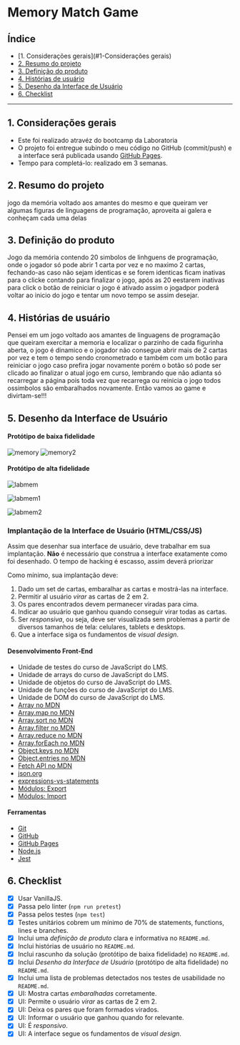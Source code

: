 # Memory Match Game

## Índice

- [1. Considerações gerais](#1-Considerações gerais)
- [2. Resumo do projeto](#2-resumo-do-projeto)
- [3. Definição do produto](#3-Definição-do-produto)
- [4.  Histórias de usuário](#4-Histórias-de-usuário)
- [5. Desenho da Interface de Usuário](#5-Desenho-da-Interface-de-Usuário)
- [6. Checklist](#6-checklist)

---
## 1. Considerações gerais

- Este foi realizado atravéz do bootcamp da Laboratoria
- O projeto foi entregue subindo o meu código no GitHub (commit/push) e a
  interface será publicada usando [GitHub Pages]([https://pages.github.com/](https://acarlamelo.github.io/SAP009-memory-match/)).
- Tempo para completá-lo: realizado em 3 semanas.

## 2. Resumo do projeto

jogo da memória voltado aos amantes do mesmo e que queiram ver algumas figuras de linguagens de programação, aproveita ai galera e conheçam cada uma delas

## 3. Definição do produto
Jogo da memória contendo 20 simbolos de linhguens de programação, onde o jogador só pode abrir 1 carta por vez e no maximo 2 cartas, fechando-as caso não sejam identicas e se forem identicas ficam inativas para o clicke contando para finalizar o jogo, após as 20 eestarem inativas para click o botão de reiniciar o jogo é ativado assim o jogadpor poderá voltar ao inicio do jogo e tentar um novo tempo se assim desejar.


## 4. Histórias de usuário

Pensei em um jogo voltado aos amantes de linguagens de programação que queiram exercitar a memoria e localizar o parzinho de cada figurinha aberta, o jogo é dinamico e o jogador não consegue abrir mais de 2 cartas por vez e tem o tempo sendo cronometrado e também com um botão para reiniciar o jogo caso prefira jogar novamente porém o botão só pode ser clicado ao finalizar o atual jogo em curso, lembrando que não adianta só recarregar a página pois toda vez que recarrega ou reinicia o jogo todos ossimbolos são embaralhados novamente. Então vamos ao game e divirtam-se!!! 

## 5. Desenho da Interface de Usuário

#### Protótipo de baixa fidelidade
![memory](https://github.com/acarlamelo/SAP009-memory-match/assets/119886217/59067707-331f-4b45-9d6f-92679561176d)
![memory2](https://github.com/acarlamelo/SAP009-memory-match/assets/119886217/0fd483be-2d4d-44a3-9c3a-6cba3bbe0435)


#### Protótipo de alta fidelidade
![labmem](https://github.com/acarlamelo/SAP009-memory-match/assets/119886217/ba183d17-365c-4f86-93c7-27152214f865)

![labmem1](https://github.com/acarlamelo/SAP009-memory-match/assets/119886217/d80d25ae-417b-49b3-91ef-21fa6b86b77e)

![labmem2](https://github.com/acarlamelo/SAP009-memory-match/assets/119886217/f6e3817a-70a5-4043-ad20-3aa93d68dac3)

### Implantação de la Interface de Usuário (HTML/CSS/JS)

Assim que desenhar sua interface de usuário, deve trabalhar em sua implantação.
**Não** é necessário que construa a interface exatamente como foi desenhado.
O tempo de hacking é escasso, assim deverá priorizar

Como mínimo, sua implantação deve:

1. Dado um set de cartas, embaralhar as cartas e mostrá-las na interface.
2. Permitir al usuário _virar_ as cartas de 2 em 2.
3. Os pares encontrados devem permanecer viradas para cima.
4. Indicar ao usuário que ganhou quando conseguir virar todas as cartas.
5. Ser _responsiva_, ou seja, deve ser visualizada sem problemas a partir de
   diversos tamanhos de tela: celulares, tablets e desktops.
6. Que a interface siga os fundamentos de _visual design_.


#### Desenvolvimento Front-End

- Unidade de testes do curso de JavaScript do LMS.
- Unidade de arrays do curso de JavaScript do LMS.
- Unidade de objetos do curso de JavaScript do LMS.
- Unidade de funções do curso de JavaScript do LMS.
- Unidade de DOM do curso de JavaScript do LMS.
- [Array no MDN](https://developer.mozilla.org/pt-BR/docs/Web/JavaScript/Reference/Global_Objects/Array)
- [Array.map no MDN](https://developer.mozilla.org/pt-BR/docs/Web/JavaScript/Reference/Global_Objects/Array/map)
- [Array.sort no MDN](https://developer.mozilla.org/pt-BR/docs/Web/JavaScript/Reference/Global_Objects/Array/sort)
- [Array.filter no MDN](https://developer.mozilla.org/pt-BR/docs/Web/JavaScript/Reference/Global_Objects/Array/filtro)
- [Array.reduce no MDN](https://developer.mozilla.org/pt-BR/docs/Web/JavaScript/Reference/Global_Objects/Array/Reduce)
- [Array.forEach no MDN](https://developer.mozilla.org/pt-BR/docs/Web/JavaScript/Reference/Global_Objects/Array/forEach)
- [Object.keys no MDN](https://developer.mozilla.org/pt-BR/docs/Web/JavaScript/Reference/Global_Objects/Object/keys)
- [Object.entries no MDN](https://developer.mozilla.org/pt-BR/docs/Web/JavaScript/Reference/Global_Objects/Object/entries)
- [Fetch API no MDN](https://developer.mozilla.org/en-US/docs/Web/API/Fetch_API)
- [json.org](https://json.org/json-pt.html)
- [expressions-vs-statements](https://2ality.com/2012/09/expressions-vs-statements.html)
- [Módulos: Export](https://developer.mozilla.org/pt-BR/docs/Web/JavaScript/Reference/Statements/export)
- [Módulos: Import](https://developer.mozilla.org/pt-BR/docs/Web/JavaScript/Reference/Statements/import)

#### Ferramentas

- [Git](https://git-scm.com/)
- [GitHub](https://github.com/)
- [GitHub Pages](https://pages.github.com/)
- [Node.js](https://nodejs.org/)
- [Jest](https://jestjs.io/)

## 6. Checklist

- [X] Usar VanillaJS.
- [X] Passa pelo linter (`npm run pretest`)
- [X] Passa pelos testes (`npm test`)
- [X] Testes unitários cobrem um mínimo de 70% de statements, functions, lines e
  branches.
- [X] Inclui uma _definição de produto_ clara e informativa no `README.md`.
- [X] Inclui histórias de usuário no `README.md`.
- [X] Inclui rascunho da solução (protótipo de baixa fidelidade) no `README.md`.
- [X] Inclui _Desenho da Interface de Usuário_ (protótipo de alta fidelidade)
      no `README.md`.
- [X] Inclui uma lista de problemas detectados nos testes de usabilidade no
  `README.md`.
- [X] UI: Mostra cartas _embaralhadas_ corretamente.
- [X] UI: Permite o usuário _virar_ as cartas de 2 em 2.
- [X] UI: Deixa os pares que foram formados virados.
- [X] UI: Informar o usuário que ganhou quando for relevante.
- [X] UI: É _responsivo_.
- [X] UI: A interface segue os fundamentos de _visual design_.
